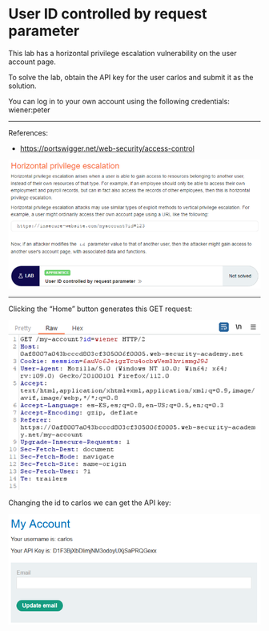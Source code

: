 
# User ID controlled by request parameter

This lab has a horizontal privilege escalation vulnerability on the user account page.

To solve the lab, obtain the API key for the user carlos and submit it as the solution.

You can log in to your own account using the following credentials: wiener:peter

---------------------------------------------

References: 

- https://portswigger.net/web-security/access-control



![img](images/User%20ID%20controlled%20by%20request%20parameter/1.png)

---------------------------------------------

Clicking the “Home” button generates this GET request:



![img](images/User%20ID%20controlled%20by%20request%20parameter/2.png)


Changing the id to carlos we can get the API key:



![img](images/User%20ID%20controlled%20by%20request%20parameter/3.png)
